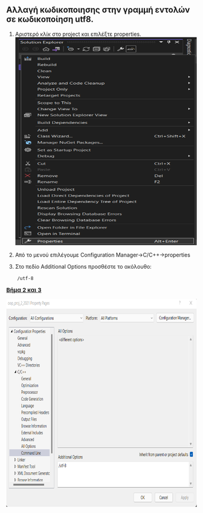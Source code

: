 <style>
    img
    {
        width:100%;
        height:550px;
    }
</style>


##  Αλλαγή κωδικοποιησης στην γραμμή εντολών σε κωδικοποίηση utf8.

1. Αριστερό κλίκ στο project και επιλέξτε properties.
    <img src="./vs_wxwidgets_src/encoding/project_properties.png"/>

2. Από το μενού επιλέγουμε Configuration Manager->C/C++->properties


3. Στο πεδίο Additional Options προσθέστε το ακόλουθο:


```
    /utf-8
```

<u style="font-weight:bold; font-size:15px;">Βήμα 2 και 3</u>


![utf8vs.png](./vs_wxwidgets_src/encoding/add_encode.png)